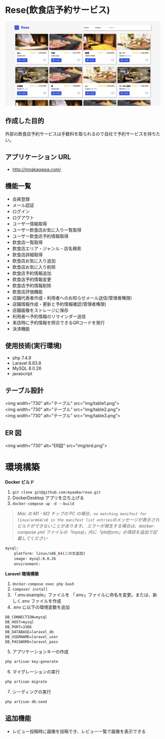 # Rese(飲食店予約サービス)

<img width="730" alt="トップ画面" src="img/top-page.png">

## 作成した目的

外部の飲食店予約サービスは手数料を取られるので自社で予約サービスを持ちたい。

## アプリケーション URL

- http://mnakagawa.com/

## 機能一覧

- 会員登録
- メール認証
- ログイン
- ログアウト
- ユーザー情報取得
- ユーザー飲食店お気に入り一覧取得
- ユーザー飲食店予約情報取得
- 飲食店一覧取得
- 飲食店エリア・ジャンル・店名検索
- 飲食店詳細取得
- 飲食店お気に入り追加
- 飲食店お気に入り削除
- 飲食店予約情報追加
- 飲食店予約情報変更
- 飲食店予約情報削除
- 飲食店評価機能
- 店舗代表者作成・利用者へのお知らせメール送信(管理者権限)
- 店舗情報作成・更新と予約情報確認(管理者権限)
- 店舗画像をストレージに保存
- 利用者へ予約情報のリマインダー送信
- 来店時に予約情報を照合できるQRコードを発行
- 決済機能

## 使用技術(実行環境)

- php 7.4.9
- Laravel 8.83.8
- MySQL 8.0.26
- javascript

## テーブル設計

<img width="730" alt="テーブル" src="img/table1.png”><br>
<img width="730" alt="テーブル" src="img/table2.png”><br>
<img width="730" alt="テーブル" src="img/table3.png”>

## ER 図

<img width="730" alt="ER図" src="img/erd.png”>

# 環境構築

**Docker ビルド**

1. `git clone git@github.com:myaa6a/rese.git`
2. DockerDesktop アプリを立ち上げる
3. `docker-compose up -d --build`

> _Mac の M1・M2 チップの PC の場合、`no matching manifest for linux/arm64/v8 in the manifest list entries`のメッセージが表示されビルドができないことがあります。
> エラーが発生する場合は、docker-compose.yml ファイルの「mysql」内に「platform」の項目を追加で記載してください_

```bash
mysql:
    platform: linux/x86_64(この文追加)
    image: mysql:8.0.26
    environment:
```

**Laravel 環境構築**

1. `docker-compose exec php bash`
2. `composer install`
3. 「.env.example」ファイルを 「.env」ファイルに命名を変更。または、新しく.env ファイルを作成
4. .env に以下の環境変数を追加

```text
DB_CONNECTION=mysql
DB_HOST=mysql
DB_PORT=3306
DB_DATABASE=laravel_db
DB_USERNAME=laravel_user
DB_PASSWORD=laravel_pass
```

5. アプリケーションキーの作成

```bash
php artisan key:generate
```

6. マイグレーションの実行

```bash
php artisan migrate
```

7. シーディングの実行

```bash
php artisan db:seed
```

## 追加機能

- レビュー投稿時に画像を投稿でき、レビュー一覧で画像を表示できる


